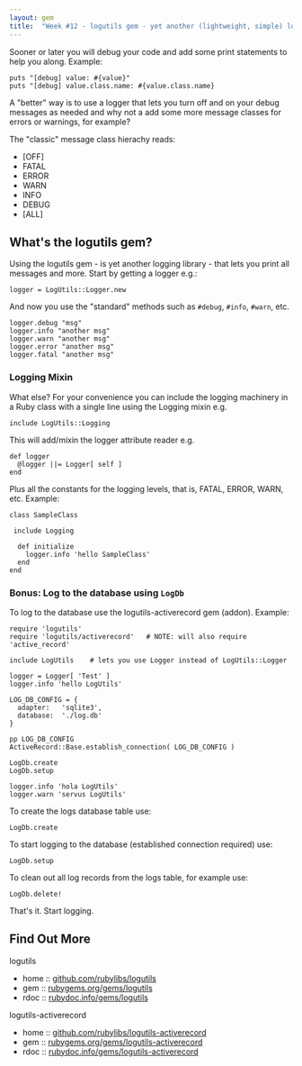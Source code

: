 ```yaml
---
layout: gem
title:  "Week #12 - logutils gem - yet another (lightweight, simple) logging library in Ruby"
---
```



Sooner or later you will debug your code and add some print statements to help you along. Example:

~~~
puts "[debug] value: #{value}"
puts "[debug] value.class.name: #{value.class.name}
~~~

A "better" way is to use a logger that lets you turn off and on your 
debug messages as needed and why not a add some more message classes for
errors or warnings, for example?

The "classic" message class hierachy reads:

- [OFF]
- FATAL
- ERROR
- WARN
- INFO
- DEBUG
- [ALL]


## What's the logutils gem?

Using the logutils gem - is yet another logging library - 
that lets you print all messages and more. Start by getting a logger e.g.:

~~~
logger = LogUtils::Logger.new
~~~

And now you use the "standard" methods such as `#debug`, `#info`, `#warn`, etc.

~~~
logger.debug "msg"
logger.info "another msg"
logger.warn "another msg"
logger.error "another msg"
logger.fatal "another msg"
~~~


### Logging Mixin

What else?  For your convenience you can include the logging machinery in a Ruby class 
with a single line using the Logging mixin e.g.

~~~
include LogUtils::Logging
~~~

This will add/mixin the logger attribute reader e.g.

~~~
def logger
  @logger ||= Logger[ self ]
end
~~~

Plus all the constants for the logging levels, that is, FATAL, ERROR, WARN, etc.
Example:

~~~
class SampleClass

 include Logging
    
  def initialize
    logger.info 'hello SampleClass'
  end
end
~~~


### Bonus: Log to the database using `LogDb`

To log to the database use the logutils-activerecord gem (addon).
Example:

~~~
require 'logutils'
require 'logutils/activerecord'   # NOTE: will also require 'active_record'
    
include LogUtils    # lets you use Logger instead of LogUtils::Logger
    
logger = Logger[ 'Test' ]
logger.info 'hello LogUtils'
    
LOG_DB_CONFIG = {
  adapter:   'sqlite3',
  database:  './log.db'
}
    
pp LOG_DB_CONFIG
ActiveRecord::Base.establish_connection( LOG_DB_CONFIG )
    
LogDb.create
LogDb.setup
    
logger.info 'hola LogUtils'
logger.warn 'servus LogUtils'
~~~

To create the logs database table use:

~~~
LogDb.create
~~~

To start logging to the database (established connection required) use:

~~~
LogDb.setup
~~~

To clean out all log records from the logs table, for example use:

~~~
LogDb.delete!
~~~

That's it. Start logging.


## Find Out More

logutils

* home     :: [github.com/rubylibs/logutils](https://github.com/rubylibs/logutils)
* gem      :: [rubygems.org/gems/logutils](https://rubygems.org/gems/logutils)
* rdoc     :: [rubydoc.info/gems/logutils](http://rubydoc.info/gems/logutils)


logutils-activerecord

* home     :: [github.com/rubylibs/logutils-activerecord](https://github.com/rubylibs/logutils-activerecord)
* gem      :: [rubygems.org/gems/logutils-activerecord](https://rubygems.org/gems/logutils-activerecord)
* rdoc     :: [rubydoc.info/gems/logutils-activerecord](http://rubydoc.info/gems/logutils-activerecord)
